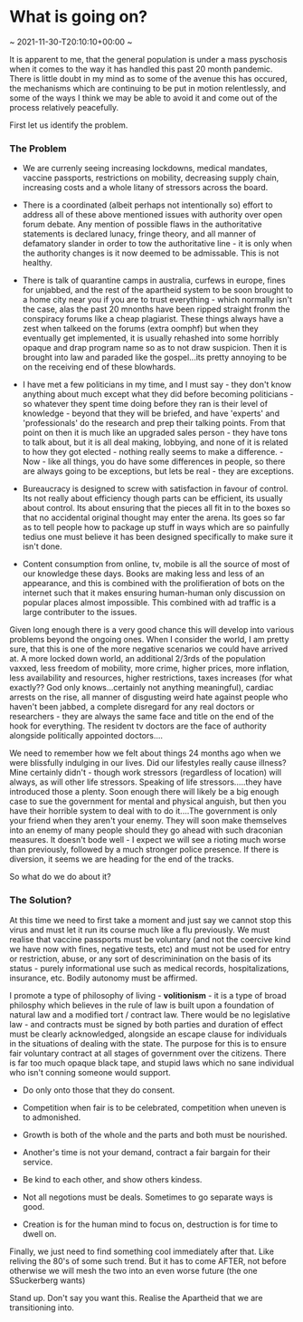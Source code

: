 # What is going on?
~ 2021-11-30-T20:10:10+00:00 ~

It is apparent to me, that the general population is under a mass pyschosis when it comes to the way it has handled this past 20 month pandemic. There is little doubt in my mind as to some of the avenue this has occured, the mechanisms which are continuing to be put in motion relentlessly, and some of the ways I think we may be able to avoid it and come out of the process relatively peacefully.

First let us identify the problem.

### The Problem

- We are currenly seeing increasing lockdowns, medical mandates, vaccine passports, restrictions on mobility, decreasing supply chain, increasing costs and a whole litany of stressors across the board. 

- There is a coordinated (albeit perhaps not intentionally so) effort to address all of these above mentioned issues with authority over open forum debate. Any mention of possible flaws in the authoritative statements is declared lunacy, fringe theory, and all manner of defamatory slander in order to tow the authoritative line - it is only when the authority changes is it now deemed to be admissable. This is not healthy.

- There is talk of quarantine camps in australia, curfews in europe, fines for unjabbed, and the rest of the apartheid system to be soon brought to a home city near you if you are to trust everything - which normally isn't the case, alas the past 20 mnonths have been ripped straight fronm the conspiracy forums like a cheap plagiarist. These things always have a zest when talkeed on the forums (extra oomphf) but when they eventually get implemented, it is usually rehashed into some horribly opaque and drap program name so as to not draw suspicion. Then it is brought into law and paraded like the gospel...its pretty annoying to be on the receiving end of these blowhards.

- I have met a few politicians in my time, and I must say - they don't know anything about much except what they did before becoming politicians - so whatever they spent time doing before they ran is their level of knowledge - beyond that they will be briefed, and have 'experts' and 'professionals' do the research and prep their talking points. From that point on then it is much like an upgraded sales person - they have tons to talk about, but it is all deal making, lobbying, and none of it is related to how they got elected - nothing really seems to make a difference. - Now - like all things, you do have some differences in people, so there are always going to be exceptions, but lets be real - they are exceptions.

- Bureaucracy is designed to screw with satisfaction in favour of control. Its not really about efficiency though parts can be efficient, its usually about control. Its about ensuring that the pieces all fit in to the boxes so that no accidental original thought may enter the arena. Its goes so far as to tell people how to package up stuff in ways which are so painfully tedius one must believe it has been designed specifically to make sure it isn't done.

- Content consumption from online, tv, mobile is all the source of most of our knowledge these days. Books are making less and less of an appearance, and this is combined with the prolifieration of bots on the internet such that it makes ensuring human-human only discussion on popular places almost impossible. This combined with ad traffic is a large contributer to the issues.

Given long enough there is a very good chance this will develop into various problems beyond the ongoing ones. When I consider the world, I am pretty sure, that this is one of the more negative scenarios we could have arrived at. A more locked down world, an additional 2/3rds of the population vaxxed, less freedom of mobility, more crime, higher prices, more inflation, less availability and resources, higher restrictions, taxes increases (for what exactly?? God only knows...certainly not anything meaningful), cardiac arrests on the rise, all manner of disgusting weird hate against people who haven't been jabbed, a complete disregard for any real doctors or researchers - they are always the same face and title on the end of the hook for everything. The resident tv doctors are the face of authority alongside politically appointed doctors....

We need to remember how we felt about things 24 months ago when we were blissfully indulging in our lives. Did our lifestyles really cause illness? Mine certainly didn't - though work stressors (regardless of location) will always, as will other life stressors. Speaking of life stressors.....they have introduced those a plenty. Soon enough there will likely be a big enough case to sue the government for mental and physical anguish, but then you have their horrible system to deal with to do it....The government is only your friend when they aren't your enemy. They will soon make themselves into an enemy of many people should they go ahead with such draconian measures. It doesn't bode well - I expect we will see a rioting much worse than previously, followed by a much stronger police presence. If there is diversion, it seems we are heading for the end of the tracks. 

So what do we do about it?

### The Solution?

At this time we need to first take a moment and just say we cannot stop this virus and must let it run its course much like a flu previously. We must realise that vaccine passports must be voluntary (and not the coercive kind we have now with fines, negative tests, etc) and must not be used for entry or restriction, abuse, or any sort of descriminination on the basis of its status - purely informational use such as medical records, hospitalizations, insurance, etc. Bodily autonomy must be affirmed.

I promote a type of philosophy of living - __volitionism__ - it is a type of broad philosphy which believes in the rule of law is built upon a foundation of natural law and a modified tort / contract law. There would be no legislative law - and contracts must be signed by both parties and duration of effect must be clearly acknowledged, alongside an escape clause for individuals in the situations of dealing with the state. The purpose for this is to ensure fair voluntary contract at all stages of government over the citizens. There is far too much opaque black tape, and stupid laws which no sane individual who isn't conning someone would support.

* Do only onto those that they do consent.

* Competition when fair is to be celebrated, competition when uneven is to admonished.

* Growth is both of the whole and the parts and both must be nourished.

* Another's time is not your demand, contract a fair bargain for their service.

* Be kind to each other, and show others kindess.

* Not all negotions must be deals. Sometimes to go separate ways is good.

* Creation is for the human mind to focus on, destruction is for time to dwell on.

Finally, we just need to find something cool immediately after that. Like reliving the 80's of some such trend. But it has to come AFTER, not before otherwise we will mesh the two into an even worse future (the one SSuckerberg wants)

Stand up. Don't say you want this. Realise the Apartheid that we are transitioning into.